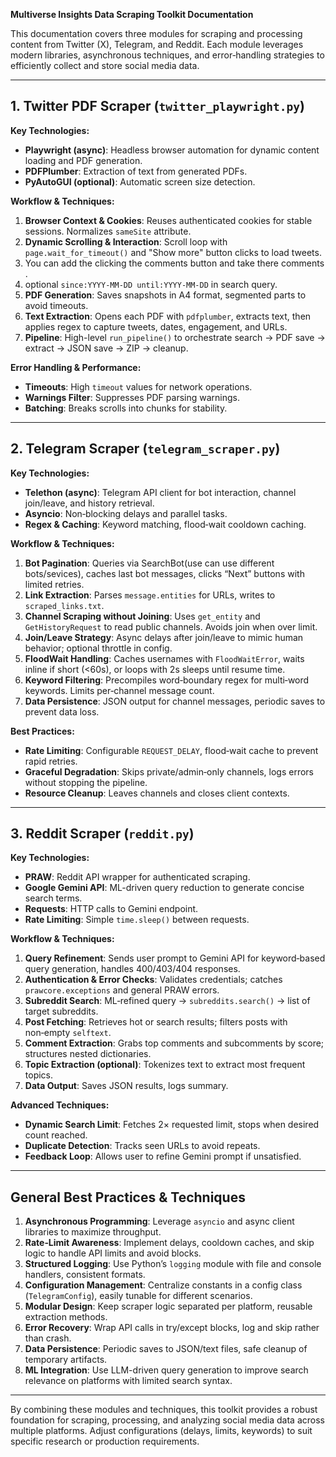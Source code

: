 **Multiverse Insights Data Scraping Toolkit Documentation**

This documentation covers three modules for scraping and processing content from Twitter (X), Telegram, and Reddit. Each module leverages modern libraries, asynchronous techniques, and error‑handling strategies to efficiently collect and store social media data.

---

## 1. Twitter PDF Scraper (`twitter_playwright.py`)

**Key Technologies:**

* **Playwright (async)**: Headless browser automation for dynamic content loading and PDF generation.
* **PDFPlumber**: Extraction of text from generated PDFs.
* **PyAutoGUI (optional)**: Automatic screen size detection.

**Workflow & Techniques:**

1. **Browser Context & Cookies**: Reuses authenticated cookies for stable sessions. Normalizes `sameSite` attribute.
2. **Dynamic Scrolling & Interaction**: Scroll loop with `page.wait_for_timeout()` and "Show more" button clicks to load tweets.
3. You can add the clicking the comments button and take there comments .
4. optional `since:YYYY-MM-DD until:YYYY-MM-DD` in search query.
5. **PDF Generation**: Saves snapshots in A4 format, segmented parts to avoid timeouts.
6. **Text Extraction**: Opens each PDF with `pdfplumber`, extracts text, then applies regex to capture tweets, dates, engagement, and URLs.
7. **Pipeline**: High-level `run_pipeline()` to orchestrate search → PDF save → extract → JSON save → ZIP → cleanup.

**Error Handling & Performance:**

* **Timeouts**: High `timeout` values for network operations.
* **Warnings Filter**: Suppresses PDF parsing warnings.
* **Batching**: Breaks scrolls into chunks for stability.

---

## 2. Telegram Scraper (`telegram_scraper.py`)

**Key Technologies:**

* **Telethon (async)**: Telegram API client for bot interaction, channel join/leave, and history retrieval.
* **Asyncio**: Non‑blocking delays and parallel tasks.
* **Regex & Caching**: Keyword matching, flood‑wait cooldown caching.

**Workflow & Techniques:**

1. **Bot Pagination**: Queries via SearchBot(use can use different bots/sevices), caches last bot messages, clicks “Next” buttons with limited retries.
2. **Link Extraction**: Parses `message.entities` for URLs, writes to `scraped_links.txt`.
3. **Channel Scraping without Joining**: Uses `get_entity` and `GetHistoryRequest` to read public channels. Avoids join when over limit.
4. **Join/Leave Strategy**: Async delays after join/leave to mimic human behavior; optional throttle in config.
5. **FloodWait Handling**: Caches usernames with `FloodWaitError`, waits inline if short (<60s), or loops with 2s sleeps until resume time.
6. **Keyword Filtering**: Precompiles word‑boundary regex for multi‑word keywords. Limits per‑channel message count.
7. **Data Persistence**: JSON output for channel messages, periodic saves to prevent data loss.

**Best Practices:**

* **Rate Limiting**: Configurable `REQUEST_DELAY`, flood‑wait cache to prevent rapid retries.
* **Graceful Degradation**: Skips private/admin‑only channels, logs errors without stopping the pipeline.
* **Resource Cleanup**: Leaves channels and closes client contexts.

---

## 3. Reddit Scraper (`reddit.py`)

**Key Technologies:**

* **PRAW**: Reddit API wrapper for authenticated scraping.
* **Google Gemini API**: ML-driven query reduction to generate concise search terms.
* **Requests**: HTTP calls to Gemini endpoint.
* **Rate Limiting**: Simple `time.sleep()` between requests.

**Workflow & Techniques:**

1. **Query Refinement**: Sends user prompt to Gemini API for keyword‑based query generation, handles 400/403/404 responses.
2. **Authentication & Error Checks**: Validates credentials; catches `prawcore.exceptions` and general PRAW errors.
3. **Subreddit Search**: ML‑refined query → `subreddits.search()` → list of target subreddits.
4. **Post Fetching**: Retrieves hot or search results; filters posts with non‑empty `selftext`.
5. **Comment Extraction**: Grabs top comments and subcomments by score; structures nested dictionaries.
6. **Topic Extraction (optional)**: Tokenizes text to extract most frequent topics.
7. **Data Output**: Saves JSON results, logs summary.

**Advanced Techniques:**

* **Dynamic Search Limit**: Fetches 2× requested limit, stops when desired count reached.
* **Duplicate Detection**: Tracks seen URLs to avoid repeats.
* **Feedback Loop**: Allows user to refine Gemini prompt if unsatisfied.

---

## General Best Practices & Techniques

1. **Asynchronous Programming**: Leverage `asyncio` and async client libraries to maximize throughput.
2. **Rate‑Limit Awareness**: Implement delays, cooldown caches, and skip logic to handle API limits and avoid blocks.
3. **Structured Logging**: Use Python’s `logging` module with file and console handlers, consistent formats.
4. **Configuration Management**: Centralize constants in a config class (`TelegramConfig`), easily tunable for different scenarios.
5. **Modular Design**: Keep scraper logic separated per platform, reusable extraction methods.
6. **Error Recovery**: Wrap API calls in try/except blocks, log and skip rather than crash.
7. **Data Persistence**: Periodic saves to JSON/text files, safe cleanup of temporary artifacts.
8. **ML Integration**: Use LLM-driven query generation to improve search relevance on platforms with limited search syntax.

---

By combining these modules and techniques, this toolkit provides a robust foundation for scraping, processing, and analyzing social media data across multiple platforms. Adjust configurations (delays, limits, keywords) to suit specific research or production requirements.
